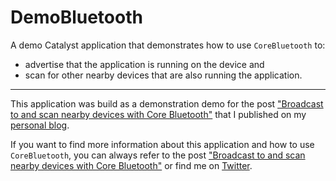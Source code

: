 # DemoBluetooth


A demo Catalyst application that demonstrates how to use `CoreBluetooth` to:
* advertise that the application is running on the device and
* scan for other nearby devices that are also running the application. 

---

This application was build as a demonstration demo for the post ["Broadcast to and scan nearby devices with Core Bluetooth"](https://diamantidis.github.io/2020/02/16/broadcast-and-scan-nearby-devices-using-corebluetooth) that I published on my [personal blog](https://diamantidis.github.io/).

If you want to find more information about this application and how to use `CoreBluetooth`, you can always refer to the post  ["Broadcast to and scan nearby devices with Core Bluetooth"](https://diamantidis.github.io/2020/02/16/broadcast-and-scan-nearby-devices-using-corebluetooth)  or find me on [Twitter](https://twitter.com/diamantidis_io).
